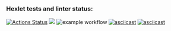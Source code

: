 ### Hexlet tests and linter status:
[![Actions Status](https://github.com/koliagas/java-project-lvl1/workflows/hexlet-check/badge.svg)](https://github.com/koliagas/java-project-lvl1/actions)
<a href="https://codeclimate.com/github/codeclimate/codeclimate/maintainability"><img src="https://api.codeclimate.com/v1/badges/a99a88d28ad37a79dbf6/maintainability" /></a>
![example workflow](https://github.com/koliagas/java-project-lvl1/actions/workflows/makefile.yml/badge.svg)
[![asciicast](https://asciinema.org/a/rGfojbS6ed3A9qBeRFCQcrqhC.svg)](https://asciinema.org/a/rGfojbS6ed3A9qBeRFCQcrqhC)
[![asciicast](https://asciinema.org/a/sPzJuL82CcQ7L1MTMoc8TTRuK.svg)](https://asciinema.org/a/sPzJuL82CcQ7L1MTMoc8TTRuK)